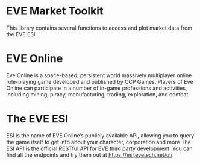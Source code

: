 # EVE Market Toolkit


This library contains several functions to access and plot market data from the EVE ESI

# EVE Online

Eve Online is a space-based, persistent world massively multiplayer online role-playing game developed and published by CCP Games. 
Players of Eve Online can participate in a number of in-game professions and activities, including mining, piracy, manufacturing, trading, exploration, and combat.

# The EVE ESI

ESI is the name of EVE Online’s publicly available API, 
allowing you to query the game itself to get info about your character, corporation and more
The ESI API is the official RESTful API for EVE third party development. 
You can find all the endpoints and try them out at https://esi.evetech.net/ui/.
